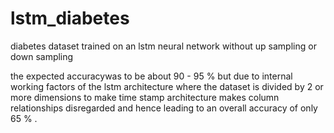 # lstm_diabetes
diabetes dataset trained on an lstm neural network without up sampling or down sampling


the expected accuracywas to be about 90 - 95 % but due to internal working factors of the lstm architecture where the dataset is divided by 2 or more dimensions to make time stamp architecture makes column relationships disregarded and hence leading to an overall accuracy of only 65 % . 
